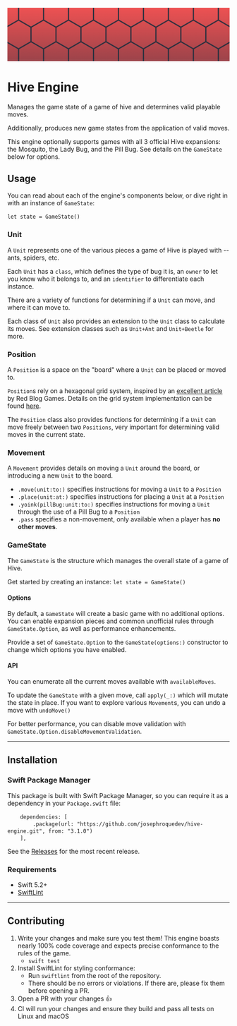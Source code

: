 ![Logo](media/HiveEngine.png)

# Hive Engine

Manages the game state of a game of hive and determines valid playable moves.

Additionally, produces new game states from the application of valid moves.

This engine optionally supports games with all 3 official Hive expansions: the Mosquito, the Lady Bug, and the Pill Bug. See details on the `GameState` below for options.

## Usage

You can read about each of the engine's components below, or dive right in with an instance of `GameState`:

```
let state = GameState()
```

### Unit

A `Unit` represents one of the various pieces a game of Hive is played with -- ants, spiders, etc.

Each `Unit` has a `class`, which defines the type of bug it is, an `owner` to let you know who it belongs to, and an `identifier` to differentiate each instance.

There are a variety of functions for determining if a `Unit` can move, and where it can move to.

Each class of `Unit` also provides an extension to the `Unit` class to calculate its moves. See extension classes such as `Unit+Ant` and `Unit+Beetle` for more.

### Position

A `Position` is a space on the "board" where a `Unit` can be placed or moved to.

`Position`s rely on a hexagonal grid system, inspired by an [excellent article](https://www.redblobgames.com/grids/hexagons/) by Red Blog Games. Details on the grid system implementation can be found [here](https://www.redblobgames.com/grids/hexagons/implementation.html).

The `Position` class also provides functions for determining if a `Unit` can move freely between two `Positions`, very important for determining valid moves in the current state.

### Movement

A `Movement` provides details on moving a `Unit` around the board, or introducing a new `Unit` to the board.

* `.move(unit:to:)` specifies instructions for moving a `Unit` to a `Position`
* `.place(unit:at:)` specifies instructions for placing a `Unit` at a `Position`
* `.yoink(pillBug:unit:to:)` specifies instructions for moving a `Unit` through the use of a Pill Bug to a `Position`
* `.pass` specifies a non-movement, only available when a player has **no other moves**.

### GameState

The `GameState` is the structure which manages the overall state of a game of Hive.

Get started by creating an instance: `let state = GameState()`

#### Options

By default, a `GameState` will create a basic game with no additional options. You can enable expansion pieces and common unofficial rules through `GameState.Option`, as well as performance enhancements.

Provide a set of `GameState.Option` to the `GameState(options:)` constructor to change which options you have enabled.

#### API

You can enumerate all the current moves available with `availableMoves`.

To update the `GameState` with a given move, call `apply(_:)` which will mutate the state in place. If you want to explore various `Movement`s, you can undo a move with `undoMove()`

For better performance, you can disable move validation with `GameState.Option.disableMovementValidation`.

---

## Installation

### Swift Package Manager

This package is built with Swift Package Manager, so you can require it as a dependency in your `Package.swift` file:

```
    dependencies: [
        .package(url: "https://github.com/josephroquedev/hive-engine.git", from: "3.1.0")
    ],
```

See the [Releases](https://github.com/josephroquedev/hive-engine/releases) for the most recent release.

### Requirements

* Swift 5.2+
* [SwiftLint](https://github.com/realm/SwiftLint)

---

## Contributing

1. Write your changes and make sure you test them! This engine boasts nearly 100% code coverage and expects precise conformance to the rules of the game.
    * `swift test`
2. Install SwiftLint for styling conformance:
    * Run `swiftlint` from the root of the repository.
    * There should be no errors or violations. If there are, please fix them before opening a PR.
3. Open a PR with your changes 👍
4. CI will run your changes and ensure they build and pass all tests on Linux and macOS
